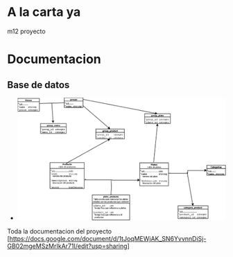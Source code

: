 # A la carta ya
m12 proyecto



    
# Documentacion<br>
## Base de datos<br>
* ![alt text](https://raw.githubusercontent.com/DavidMIXLT/guvant/master/Documentacion/Base%20de%20Datos/DiagramaBaseDeDatosV1.png)

Toda la documentacion del proyecto
[https://docs.google.com/document/d/1tJoqMEWjAK_SN6YvvnnDiSj-GB02mgeMSzMrIkAr71I/edit?usp=sharing]
